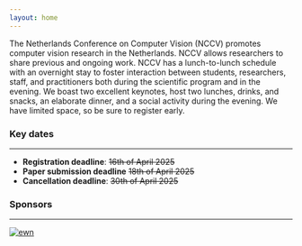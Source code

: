 ```yaml
---
layout: home
---
```

The Netherlands Conference on Computer Vision (NCCV) promotes computer vision research in the Netherlands. NCCV allows researchers to share previous and ongoing work. NCCV has a lunch-to-lunch schedule with an overnight stay to foster interaction between students, researchers, staff, and practitioners both during the scientific program and in the evening. We boast two excellent keynotes, host two lunches, drinks, and snacks, an elaborate dinner, and a social activity during the evening. We have limited space, so be sure to register early.

### Key dates
-----------
* **Registration deadline**: ~~16th of April 2025~~ 
* **Paper submission deadline** ~~18th of April 2025~~
* **Cancellation deadline**: ~~30th of April 2025~~

### Sponsors
----------
<div class="container" style="border-bottom:30em">
        <div class="row text-center">
        <div class="col"><a href="https://www.ewmnetherlands.nl/"> <img src="../imgs/sponsors/EWM-NL-logo.jpg" class="rounded mx-auto d-block" alt="ewn" style="max-width:12em"></a></div>
</div>
